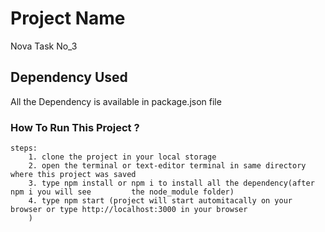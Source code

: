 # Project Name 
Nova Task No_3

## Dependency Used
 All the Dependency is available in package.json file


### How To Run This Project ?
    steps:
        1. clone the project in your local storage
        2. open the terminal or text-editor terminal in same directory where this project was saved
        3. type npm install or npm i to install all the dependency(after npm i you will see         the node_module folder)
        4. type npm start (project will start automitacally on your browser or type http://localhost:3000 in your browser
        )